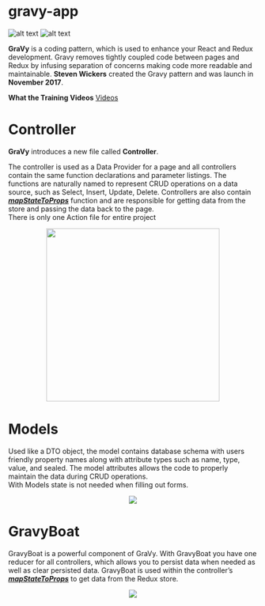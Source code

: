 # gravy-app

![alt text](http://gravytraining.azurewebsites.net/Images/GravyCodingPattern.png)
![alt text](http://gravytraining.azurewebsites.net/Images/mrc_overview.png)


<p>
<b>GraVy</b> is a coding pattern, which is used to enhance your
React and Redux development. Gravy removes tightly coupled
code between pages and Redux by infusing separation of concerns
making code more readable and maintainable. <b>Steven Wickers</b>
created the Gravy pattern and was launch in <b>November 2017</b>.
</p>
<p><b>What the Training Videos</b>
<a href="http://gravytraining.azurewebsites.net" target="_blank">Videos</a>
</p>

<p><h1>Controller</h1></p>
<p><b>GraVy</b> introduces a new file called <b>Controller</b>.</p>
<p>
   The controller is used as a Data Provider for a page and
   all controllers contain the same function declarations and
   parameter listings. The functions are naturally named to
   represent CRUD operations on a data source, such as Select,
   Insert, Update, Delete. Controllers are also contain
   <b><u><i>mapStateToProps</i></u></b> function and are responsible
   for getting data from the store and passing the data back
   to the page.
   <br>There is only one Action file for entire project</br>
   <p align="center">
     <img src="http://gravytraining.azurewebsites.net/Images/mrc_overview_complex.png" width="350"/>
   </p>
</p>
<p><h1><b>Models</b></h1></p>
<p>Used like a DTO object, the model contains database schema
    with users friendly property names along with attribute types
    such as name, type, value, and sealed. The model attributes
    allows the code to properly maintain the data during
    CRUD operations.
    <br>With Models state is not needed when filling out forms.</br>
    <p align="center">
       <img src="http://gravytraining.azurewebsites.net/Images/Model.png" />
    </p>
</p>
<p><h1><b>GravyBoat</b></h1></p>
<p>GravyBoat is a powerful component of GraVy.
    With GravyBoat you have one reducer for all controllers, which
    allows you to persist data when needed as well as clear persisted data.
    GravyBoat is used within the controller’s <b><u><i>mapStateToProps</i></u></b> to get data
    from the Redux store.
    <p align="center">
       <img src="http://gravytraining.azurewebsites.net/Images/GravyBoat.png" />
    </p>
</p>


